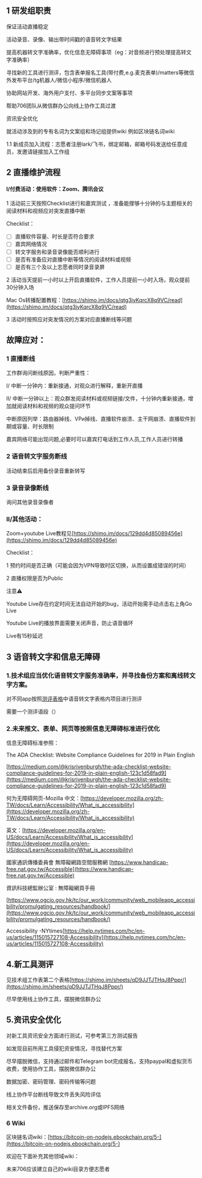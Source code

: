 ## 1 研发组职责

保证活动直播稳定

活动录音、录像、输出带时间戳的语音转文字结果

提高机器转文字准确率，优化信息无障碍事项（eg：对音频进行预处理提高转文字准确率）

寻找新的工具进行测评，包含表单报名工具(带付费,e.g.麦克表单)/matters等微信外发布平台/tg机器人/微信小程序/微信机器人

协助网站开发、海外用户支付、多平台同步文案等事项

帮助706团队从微信群办公向线上协作工具过渡

资讯安全优化

就活动涉及到的专有名词为文案组和场记组提供wiki 例如区块链名词wiki

1.1 新成员加入流程：志愿者注册lark/飞书，绑定邮箱，邮箱号码发送给任意成员，发邀请链接加入工作组

## 2 直播维护流程

#### I/付费活动：使用软件：Zoom、腾讯会议

1 活动前三天按照Checklist进行和嘉宾测试 ，准备能撑够十分钟的与主题相关的阅读材料和视频应对突发直播中断

Checklist：

- [ ] 直播软件容量、时长是否符合要求
- [ ] 嘉宾网络情况
- [ ] 转文字服务和录音录像能否顺利进行
- [ ] 是否有准备应对直播中断等情况的阅读材料或视频
- [ ] 是否有三个及以上志愿者同时录音录屏

2 活动当天提前一小时以上开启直播软件，工作人员提前一小时入场，观众提前30分钟入场

Mac Os转播配置教程：[https://shimo.im/docs/qtg3jyKqrcX8q9VC/read](https://shimo.im/docs/qtg3jyKqrcX8q9VC/read)

3 活动时按照应对突发情况的方案对应直播断线等问题

## 故障应对：

### 1 直播断线

工作群询问断线原因，判断严重性：

I/ 中断一分钟内：重新接通，对观众进行解释，重新开直播

II/ 中断一分钟以上：观众群发阅读材料或视频链接/文件，十分钟内重新接通，增加就阅读材料和视频的观众提问环节

中断原因列举：路由器掉线、VPи掉线、直播软件崩溃、主干网崩溃、直播软件到期或容量、时长限制

嘉宾网络可能出现问题,必要时可以嘉宾打电话到工作人员,工作人员进行转播





### 2 语音转文字服务断线

活动结束后启用备份录音重新转写

### 3 录音录像断线

询问其他录音录像者

### II/其他活动：

Zoom+youtube Live教程见[https://shimo.im/docs/129dd4d85089456e](https://shimo.im/docs/129dd4d85089456e)

Checklist：

1 预约时间是否正确（可能会因为VPN导致时区切换，从而设置成错误的时间）

2 直播权限是否为Public

注意⚠️

Youtube Live存在约定时间无法自动开始的bug，活动开始需手动点击右上角Go Live

Youtube Live的播放界面需要关闭声音，防止语音循环

Live有15秒延迟

## 3 语音转文字和信息无障碍

### 1.技术组应当优化语音转文字服务准确率，并寻找备份方案和离线转文字方案。

对不同app按照[测评表格](https://shimo.im/sheets/Vv3tykjkRqjGg3PG)中语音转文字表格内项目进行测评

需要一个测评语段（）

### 2.未来推文、表单、网页等按照信息无障碍标准进行优化

信息无障碍标准参照：

The ADA Checklist: Website Compliance Guidelines for 2019 in Plain English

[https://medium.com/@krisrivenburgh/the-ada-checklist-website-compliance-guidelines-for-2019-in-plain-english-123c1d58fad9](https://medium.com/@krisrivenburgh/the-ada-checklist-website-compliance-guidelines-for-2019-in-plain-english-123c1d58fad9)

何为无障碍网页-Mozilla 中文：[https://developer.mozilla.org/zh-TW/docs/Learn/Accessibility/What_is_accessibility](https://developer.mozilla.org/zh-TW/docs/Learn/Accessibility/What_is_accessibility)

英文：[https://developer.mozilla.org/en-US/docs/Learn/Accessibility/What_is_accessibility](https://developer.mozilla.org/en-US/docs/Learn/Accessibility/What_is_accessibility)

國家通訊傳播委員會 無障礙網路空間服務網 [https://www.handicap-free.nat.gov.tw/Accessible](https://www.handicap-free.nat.gov.tw/Accessible)

資訊科技總監辦公室 : 無障礙網頁手冊

[https://www.ogcio.gov.hk/tc/our_work/community/web_mobileapp_accessibility/promulgating_resources/handbook/](https://www.ogcio.gov.hk/tc/our_work/community/web_mobileapp_accessibility/promulgating_resources/handbook/)

Accessibility -NYtimes[https://help.nytimes.com/hc/en-us/articles/115015727108-Accessibility](https://help.nytimes.com/hc/en-us/articles/115015727108-Accessibility)

## 4.新工具测评

见技术组工作表第二个表格[https://shimo.im/sheets/qD9JJTJTHqJ8Pppr/](https://shimo.im/sheets/qD9JJTJTHqJ8Pppr/) 

尽早使用线上协作工具，摆脱微信群办公

## 5.资讯安全优化

对新工具资讯安全方面进行测试，可参考第三方测试报告

如发现目前所用工具侵犯资安情况，寻找替代方案

尽早摆脱微信，支持通过邮件和Telegram bot完成报名，支持paypal和虚拟货币收费，使用协作工具，摆脱微信群办公

数据加密、密码管理、密码传输等问题

线上协作平台断线导致文件丢失风险评估

相关文件备份，推送保存至archive.org或IPFS网络

### 6 Wiki

区块链名词wiki：[https://bitcoin-on-nodejs.ebookchain.org/5-](https://bitcoin-on-nodejs.ebookchain.org/5-)

欢迎在下面补充其他领域wiki：

未来706应该建立自己的wiki目录方便志愿者


